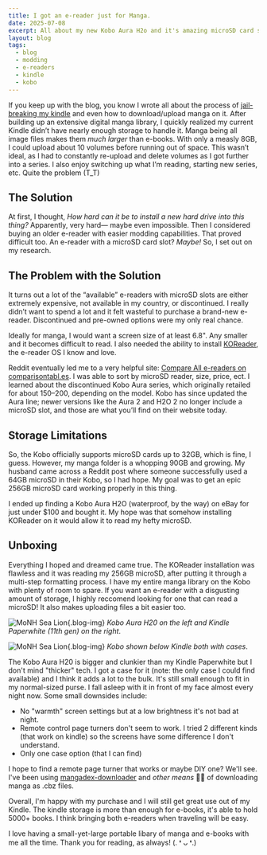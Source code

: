 ```yaml
---
title: I got an e-reader just for Manga.
date: 2025-07-08
excerpt: All about my new Kobo Aura H2o and it's amazing microSD card slot.
layout: blog
tags:
  - blog
  - modding
  - e-readers
  - kindle
  - kobo
---
```


If you keep up with the blog, you know I wrote all about the process of [jail-breaking my kindle](/blog/jailbreaking-my-kindle.html) and even how to download/upload manga on it. After building up an extensive digital manga library, I quickly realized my current Kindle didn’t have nearly enough storage to handle it. Manga being all image files makes them *much larger* than e-books. With only a measly 8GB, I could upload about 10 volumes before running out of space. This wasn’t ideal, as I had to constantly re-upload and delete volumes as I got further into a series. I also enjoy switching up what I’m reading, starting new series, etc. Quite the problem (T_T)

## The Solution

At first, I thought, *How hard can it be to install a new hard drive into this thing?* Apparently, very hard— maybe even impossible. Then I considered buying an older e-reader with easier modding capabilities. That proved difficult too. An e-reader with a microSD card slot? *Maybe!* So, I set out on my research.

## The Problem with the Solution

It turns out a lot of the “available” e-readers with microSD slots are either extremely expensive, not available in my country, or discontinued. I really didn’t want to spend a lot and it felt wasteful to purchase a brand-new e-reader. Discontinued and pre-owned options were my only real chance.

Ideally for manga, I would want a screen size of at least 6.8". Any smaller and it becomes difficult to read. I also needed the ability to install [KOReader](https://github.com/koreader/koreader), the e-reader OS I know and love. 

Reddit eventually led me to a very helpful site: [Compare All e-readers on comparisontabl.es](https://comparisontabl.es/e-readers/). I was able to sort by microSD reader, size, price, ect. I learned about the discontinued Kobo Aura series, which originally retailed for about $150–$200, depending on the model. Kobo has since updated the Aura line; newer versions like the Aura 2 and H2O 2 no longer include a microSD slot, and those are what you’ll find on their website today.

## Storage Limitations

So, the Kobo officially supports microSD cards up to 32GB, which is fine, I guess. However, my manga folder is a whopping 90GB and growing. My husband came across a Reddit post where someone successfully used a 64GB microSD in their Kobo, so I had hope. My goal was to get an epic 256GB microSD card working properly in this thing.

I ended up finding a Kobo Aura H2O (waterproof, by the way) on eBay for just under $100 and bought it. My hope was that somehow installing KOReader on it would allow it to read my hefty microSD. 

## Unboxing

Everything I hoped and dreamed came true. The KOReader installation was flawless and it was reading my 256GB microSD, after putting it through a multi-step formatting process.  I have my entire manga library on the Kobo with plenty of room to spare. If you want an e-reader with a disgusting amount of storage, I highly reccomend looking for one that can read a microSD! It also makes uploading files a bit easier too. 

![MoNH Sea Lion](/images/blog/kobokindle1.png){.blog-img}
*Kobo Aura H20 on the left and Kindle Paperwhite (11th gen) on the right*.

![MoNH Sea Lion](/images/blog/kobokindle2.png){.blog-img}
*Kobo shown below Kindle both with cases*.

The Kobo Aura H20 is bigger and clunkier than my Kindle Paperwhite but I don't mind "thicker" tech. I got a case for it (note: the only case I could find available) and I think it adds a lot to the bulk. It's still small enough to fit in my normal-sized purse. I fall asleep with it in front of my face almost every night now. Some small downsides include:

- No "warmth" screen settings but at a low brightness it's not bad at night.
- Remote control page turners don't seem to work. I tried 2 different kinds (that work on kindle) so the screens have some difference I don't understand.
- Only one case option (that I can find)

I hope to find a remote page turner that works or maybe DIY one? We'll see.  
I've been using [mangadex-downloader](https://github.com/mansuf/mangadex-downloader) and *other means* 🏴‍☠️ of downloading manga as .cbz files.

Overall, I'm happy with my purchase and I will still get great use out of my Kindle. The kindle storage is more than enough for e-books, it's able to hold 5000+ books. I think bringing both e-readers when traveling will be easy.

I love having a small-yet-large portable libary of manga and e-books with me all the time. Thank you for reading, as always! (. ❛ ᴗ ❛.)